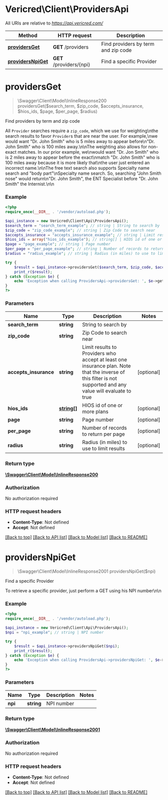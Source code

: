 # Vericred\Client\ProvidersApi

All URIs are relative to *https://api.vericred.com/*

Method | HTTP request | Description
------------- | ------------- | -------------
[**providersGet**](ProvidersApi.md#providersGet) | **GET** /providers | Find providers by term and zip code
[**providersNpiGet**](ProvidersApi.md#providersNpiGet) | **GET** /providers/{npi} | Find a specific Provider


# **providersGet**
> \Swagger\Client\Model\InlineResponse200 providersGet($search_term, $zip_code, $accepts_insurance, $hios_ids, $page, $per_page, $radius)

Find providers by term and zip code

All `Provider` searches require a `zip_code`, which we use for weighting\nthe search results to favor `Provider`s that are near the user.  For example,\nwe would want \"Dr. John Smith\" who is 5 miles away to appear before\n\"Dr. John Smith\" who is 100 miles away.\n\nThe weighting also allows for non-exact matches.  In our prior example, we\nwould want \"Dr. Jon Smith\" who is 2 miles away to appear before the exact\nmatch \"Dr. John Smith\" who is 100 miles away because it is more likely that\nthe user just entered an incorrect name.\n\nThe free text search also supports Specialty name search and \"body part\"\nSpecialty name search.  So, searching \"John Smith nose\" would return\n\"Dr. John Smith\", the ENT Specialist before \"Dr. John Smith\" the Internist.\n\n

### Example 
```php
<?php
require_once(__DIR__ . '/vendor/autoload.php');

$api_instance = new Vericred\Client\Api\ProvidersApi();
$search_term = "search_term_example"; // string | String to search by
$zip_code = "zip_code_example"; // string | Zip Code to search near
$accepts_insurance = "accepts_insurance_example"; // string | Limit results to Providers who accept at least one insurance plan.  Note that the inverse of this filter is not supported and any value will evaluate to true
$hios_ids = array("hios_ids_example"); // string[] | HIOS id of one or more plans
$page = "page_example"; // string | Page number
$per_page = "per_page_example"; // string | Number of records to return per page
$radius = "radius_example"; // string | Radius (in miles) to use to limit results

try { 
    $result = $api_instance->providersGet($search_term, $zip_code, $accepts_insurance, $hios_ids, $page, $per_page, $radius);
    print_r($result);
} catch (Exception $e) {
    echo 'Exception when calling ProvidersApi->providersGet: ', $e->getMessage(), "\n";
}
?>
```

### Parameters

Name | Type | Description  | Notes
------------- | ------------- | ------------- | -------------
 **search_term** | **string**| String to search by | 
 **zip_code** | **string**| Zip Code to search near | 
 **accepts_insurance** | **string**| Limit results to Providers who accept at least one insurance plan.  Note that the inverse of this filter is not supported and any value will evaluate to true | [optional] 
 **hios_ids** | [**string[]**](string.md)| HIOS id of one or more plans | [optional] 
 **page** | **string**| Page number | [optional] 
 **per_page** | **string**| Number of records to return per page | [optional] 
 **radius** | **string**| Radius (in miles) to use to limit results | [optional] 

### Return type

[**\Swagger\Client\Model\InlineResponse200**](InlineResponse200.md)

### Authorization

No authorization required

### HTTP request headers

 - **Content-Type**: Not defined
 - **Accept**: Not defined

[[Back to top]](#) [[Back to API list]](../README.md#documentation-for-api-endpoints) [[Back to Model list]](../README.md#documentation-for-models) [[Back to README]](../README.md)

# **providersNpiGet**
> \Swagger\Client\Model\InlineResponse2001 providersNpiGet($npi)

Find a specific Provider

To retrieve a specific provider, just perform a GET using his NPI number\n\n

### Example 
```php
<?php
require_once(__DIR__ . '/vendor/autoload.php');

$api_instance = new Vericred\Client\Api\ProvidersApi();
$npi = "npi_example"; // string | NPI number

try { 
    $result = $api_instance->providersNpiGet($npi);
    print_r($result);
} catch (Exception $e) {
    echo 'Exception when calling ProvidersApi->providersNpiGet: ', $e->getMessage(), "\n";
}
?>
```

### Parameters

Name | Type | Description  | Notes
------------- | ------------- | ------------- | -------------
 **npi** | **string**| NPI number | 

### Return type

[**\Swagger\Client\Model\InlineResponse2001**](InlineResponse2001.md)

### Authorization

No authorization required

### HTTP request headers

 - **Content-Type**: Not defined
 - **Accept**: Not defined

[[Back to top]](#) [[Back to API list]](../README.md#documentation-for-api-endpoints) [[Back to Model list]](../README.md#documentation-for-models) [[Back to README]](../README.md)

